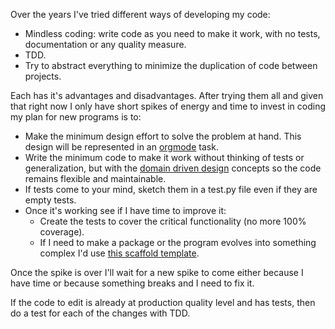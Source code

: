 Over the years I've tried different ways of developing my code: 

- Mindless coding: write code as you need to make it work, with no tests, documentation or any quality measure.
- TDD.
- Try to abstract everything to minimize the duplication of code between projects.

Each has it's advantages and disadvantages. After trying them all and given that right now I only have short spikes of energy and time to invest in coding my plan for new programs is to:

- Make the minimum design effort to solve the problem at hand. This design will be represented in an [orgmode](orgmode.md) task.
- Write the minimum code to make it work without thinking of tests or generalization, but with the [domain driven design](domain_driven_design.md) concepts so the code remains flexible and maintainable.
- If tests come to your mind, sketch them in a test.py file even if they are empty tests.
- Once it's working see if I have time to improve it:
  - Create the tests to cover the critical functionality (no more 100% coverage).
  - If I need to make a package or the program evolves into something complex I'd use [this scaffold template](https://github.com/lyz-code/cookiecutter-python-project).

Once the spike is over I'll wait for a new spike to come either because I have time or because something breaks and I need to fix it.

If the code to edit is already at production quality level and has tests, then do a test for each of the changes with TDD.
